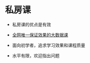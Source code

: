 # 私房课

* 私房课的优点是有效

* [全网唯一保证效果的大数据课](https://github.com/huangyuefeng/study/wiki/StudyHadoop)

* 面向初学者，追求学习效果和课程质量

* 水平有限，欢迎指出问题

